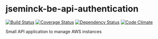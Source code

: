 # jseminck-be-api-authentication

[![Build Status](https://travis-ci.org/jseminck/jseminck-be-api-authentication.svg?branch=master)](https://travis-ci.org/jseminck/jseminck-be-api-authentication)  [![Coverage Status](https://coveralls.io/repos/github/jseminck/jseminck-be-api-authentication/badge.svg?branch=master)](https://coveralls.io/github/jseminck/jseminck-be-api-authentication?branch=master)   [![Dependency Status](https://david-dm.org/jseminck/jseminck-be-api-authentication.svg)](https://david-dm.org/jseminck/jseminck-be-api-authentication)   [![Code Climate](https://codeclimate.com/github/jseminck/jseminck-be-api-authentication/badges/gpa.svg)](https://codeclimate.com/github/jseminck/jseminck-be-api-authentication)

Small API application to manage AWS instances

